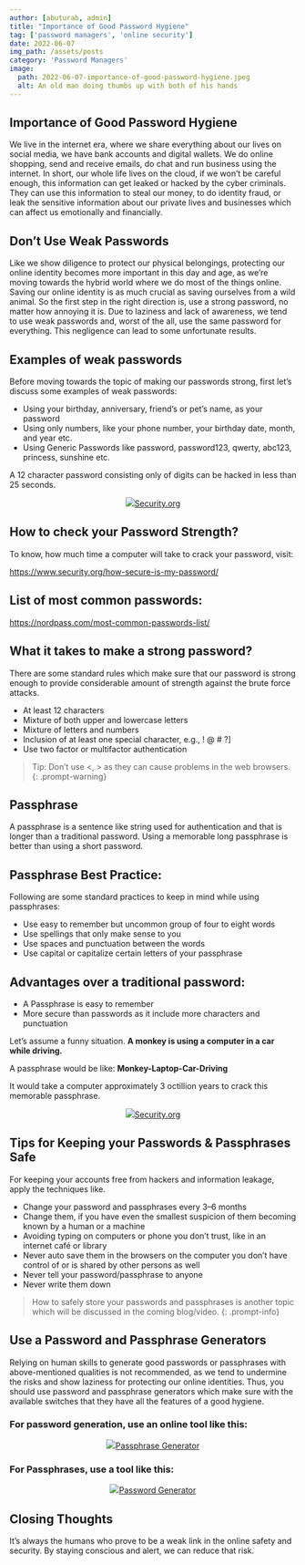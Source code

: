 ```yaml
---
author: [abuturab, admin]
title: "Importance of Good Password Hygiene"
tag: ['password managers', 'online security']
date: 2022-06-07
img_path: /assets/posts
category: 'Password Managers'
image:   
  path: 2022-06-07-importance-of-good-password-hygiene.jpeg
  alt: An old man doing thumbs up with both of his hands
---
```


## Importance of Good Password Hygiene

We live in the internet era, where we share everything about our lives on social media, we have bank accounts and digital wallets. We do online shopping, send and receive emails, do chat and run business using the internet. In short, our whole life lives on the cloud, if we won’t be careful enough, this information can get leaked or hacked by the cyber criminals. They can use this information to steal our money, to do identity fraud, or leak the sensitive information about our private lives and businesses which can affect us emotionally and financially.

## Don’t Use Weak Passwords

Like we show diligence to protect our physical belongings, protecting our online identity becomes more important in this day and age, as we’re moving towards the hybrid world where we do most of the things online. Saving our online identity is as much crucial as saving ourselves from a wild animal. So the first step in the right direction is, use a strong password, no matter how annoying it is. Due to laziness and lack of awareness, we tend to use weak passwords and, worst of the all, use the same password for everything. This negligence can lead to some unfortunate results.

## Examples of weak passwords

Before moving towards the topic of making our passwords strong, first let’s discuss some examples of weak passwords:

- Using your birthday, anniversary, friend’s or pet’s name, as your password
- Using only numbers, like your phone number, your birthday date, month, and year etc.
- Using Generic Passwords like password, password123, qwerty, abc123, princess, sunshine etc.

A 12 character password consisting only of digits can be hacked in less than 25 seconds.

<center><p style="max-width:800px; max-height:600px">
  <img src="25sec.png" /><a href="https://www.security.org/how-secure-is-my-password">Security.org</a>
</p></center>

## How to check your Password Strength?

To know, how much time a computer will take to crack your password, visit:

<https://www.security.org/how-secure-is-my-password/>

## List of most common passwords:

<https://nordpass.com/most-common-passwords-list/>

## What it takes to make a strong password?

There are some standard rules which make sure that our password is strong enough to provide considerable amount of strength against the brute force attacks.

- At least 12 characters
- Mixture of both upper and lowercase letters
- Mixture of letters and numbers
- Inclusion of at least one special character, e.g., ! @ # ?]
- Use two factor or multifactor authentication

> Tip: Don’t use <, > as they can cause problems in the web browsers.
{: .prompt-warning}

## Passphrase

A passphrase is a sentence like string used for authentication and that is longer than a traditional password. Using a memorable long passphrase is better than using a short password.

## Passphrase Best Practice:

Following are some standard practices to keep in mind while using passphrases:

- Use easy to remember but uncommon group of four to eight words
- Use spellings that only make sense to you
- Use spaces and punctuation between the words
- Use capital or capitalize certain letters of your passphrase

## Advantages over a traditional password:

- A Passphrase is easy to remember
- More secure than passwords as it include more characters and punctuation

Let’s assume a funny situation. **A monkey is using a computer in a car while driving.**

A passphrase would be like: **Monkey-Laptop-Car-Driving**

It would take a computer approximately 3 octillion years to crack this memorable passphrase.

<center><p style="max-width:800px; max-height:600px">
  <img src="years_sec.png" /><a href="https://www.security.org/how-secure-is-my-password">Security.org</a>
</p></center>

## Tips for Keeping your Passwords & Passphrases Safe

For keeping your accounts free from hackers and information leakage, apply the techniques like.

- Change your password and passphrases every 3–6 months
- Change them, if you have even the smallest suspicion of them becoming known by a human or a machine
- Avoiding typing on computers or phone you don’t trust, like in an internet café or library
- Never auto save them in the browsers on the computer you don’t have control of or is shared by other persons as well
- Never tell your password/passphrase to anyone
- Never write them down
    
> How to safely store your passwords and passphrases is another topic which will be discussed in the coming blog/video.
{: .prompt-info}

## Use a Password and Passphrase Generators

Relying on human skills to generate good passwords or passphrases with above-mentioned qualities is not recommended, as we tend to undermine the risks and show laziness for protecting our online identities. Thus, you should use password and passphrase generators which make sure with the available switches that they have all the features of a good hygiene.

### For password generation, use an online tool like this:

<center><p style="max-width:800px; max-height:600px">
  <img src="passphrase.png" /><a href="https://useapassphrase.com">Passphrase Generator</a>
</p></center>

### For Passphrases, use a tool like this:

<center><p style="max-width:800px; max-height:600px">
  <img src="password.png" /><a href="https://passwordsgenerator.net">Password Generator</a>
</p></center>

## Closing Thoughts

It’s always the humans who prove to be a weak link in the online safety and security. By staying conscious and alert, we can reduce that risk.